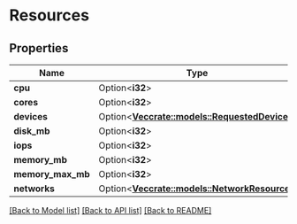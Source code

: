 # Resources

## Properties

Name | Type | Description | Notes
------------ | ------------- | ------------- | -------------
**cpu** | Option<**i32**> |  | [optional]
**cores** | Option<**i32**> |  | [optional]
**devices** | Option<[**Vec<crate::models::RequestedDevice>**](RequestedDevice.md)> |  | [optional]
**disk_mb** | Option<**i32**> |  | [optional]
**iops** | Option<**i32**> |  | [optional]
**memory_mb** | Option<**i32**> |  | [optional]
**memory_max_mb** | Option<**i32**> |  | [optional]
**networks** | Option<[**Vec<crate::models::NetworkResource>**](NetworkResource.md)> |  | [optional]

[[Back to Model list]](../README.md#documentation-for-models) [[Back to API list]](../README.md#documentation-for-api-endpoints) [[Back to README]](../README.md)


